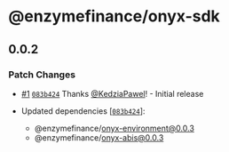 # @enzymefinance/onyx-sdk

## 0.0.2

### Patch Changes

- [#1](https://github.com/enzymefinance/onyx-sdk/pull/1) [`083b424`](https://github.com/enzymefinance/onyx-sdk/commit/083b42448cc65c4c03d4bbcbbe37c282b0d2ab0b) Thanks [@KedziaPawel](https://github.com/KedziaPawel)! - Initial release

- Updated dependencies [[`083b424`](https://github.com/enzymefinance/onyx-sdk/commit/083b42448cc65c4c03d4bbcbbe37c282b0d2ab0b)]:
  - @enzymefinance/onyx-environment@0.0.3
  - @enzymefinance/onyx-abis@0.0.3
